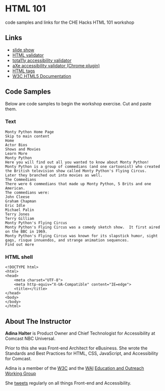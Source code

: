 # HTML 101

code samples and links for the CHE Hacks HTML 101 workshop

## Links

* [slide show](https://github.com/CHEhacks/workshops/blob/master/HTML101/HTML_101_Workshop.pdf)
* [HTML validator](https://html5.validator.nu/)
* [tota11y accessibility validator](http://khan.github.io/tota11y/)
* [aXe accessibility validator (Chrome plugin)](https://chrome.google.com/webstore/detail/axe/lhdoppojpmngadmnindnejefpokejbdd?hl=en-US)
* [HTML tags](http://www.w3schools.com/tags/)
* [W3C HTML5 Documentation](http://www.w3.org/TR/html5/)

## Code Samples

Below are code samples to begin the workshop exercise.  Cut and paste them.

### Text
```
Monty Python Home Page
Skip to main content
Home
Actor Bios
Shows and Movies
Learn More
Monty Python
Here you will find out all you wanted to know about Monty Python!
Monty Python is a group of commedians (and one cartoonist) who created the British television show called Monty Python's Flying Circus.  Later they branched out into movies as well.
The Commedians
There were 6 commedians that made up Monty Python, 5 Brits and one American.
The commedians were:
John Cleese
Graham Chapman
Eric Idle
Michael Palin
Terry Jones
Terry Gilliam
Monty Python's Flying Circus
Monty Python's Flying Circus was a comedy sketch show.  It first aired on the BBC in 1969.
Monty Python's Flying Circus was known for its slapstick humor, sight gags, risque innuendos, and strange animation sequences.
Find out more
```

### HTML shell
```
<!DOCTYPE html>
<html>
<head>
    <meta charset="UTF-8">
    <meta http-equiv="X-UA-Compatible" content="IE=edge">
    <title></title>
</head>
<body>
</body>
</html>
```

## About The Instructor

**Adina Halter** is Product Owner and Chief Technologist for Accessibility at Comcast NBC Universal.

Prior to this she was Front-end Architect for eBusiness.  She wrote the Standards and Best Practices for HTML, CSS, JavaScript, and Accessibility for Comcast.

Adina is a member of the [W3C](http://www.w3.org/) and the [WAI](http://www.w3.org/WAI/) [Education and Outreach Working Group](http://www.w3.org/WAI/EO/)

She [tweets](https://twitter.com/haltersweb) regularly on all things Front-end and Accessibility.
